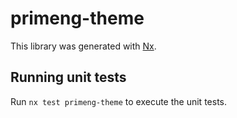 # primeng-theme

This library was generated with [Nx](https://nx.dev).

## Running unit tests

Run `nx test primeng-theme` to execute the unit tests.

